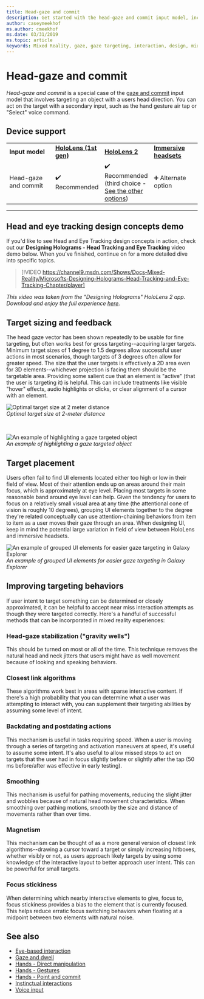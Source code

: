 ```yaml
---
title: Head-gaze and commit
description: Get started with the head-gaze and commit input model, including target sizing, placement, and stabilization.
author: caseymeekhof
ms.author: cmeekhof
ms.date: 03/31/2019
ms.topic: article
keywords: Mixed Reality, gaze, gaze targeting, interaction, design, mixed reality headset, windows mixed reality headset, virtual reality headset, HoloLens, MRTK, Mixed Reality Toolkit, target, focus, smoothing
---
```


# Head-gaze and commit

_Head-gaze and commit_ is a special case of the [gaze and commit](gaze-and-commit.md) input model that involves targeting an object with a users head direction. You can act on the target with a secondary input, such as the hand gesture air tap or "Select" voice command. 

## Device support

<table>
    <colgroup>
    <col width="25%" />
    <col width="25%" />
    <col width="25%" />
    <col width="25%" />
    </colgroup>
    <tr>
        <td><strong>Input model</strong></td>
        <td><a href="/hololens/hololens1-hardware"><strong>HoloLens (1st gen)</strong></a></td>
        <td><a href="https://docs.microsoft.com/hololens/hololens2-hardware"><strong>HoloLens 2</strong></td>
        <td><a href="../discover/immersive-headset-hardware-details.md"><strong>Immersive headsets</strong></a></td>
    </tr>
     <tr>
        <td>Head-gaze and commit</td>
        <td>✔️ Recommended</td>
        <td>✔️ Recommended (third choice - <a href="interaction-fundamentals.md">See the other options</a>)</td>
        <td>➕ Alternate option</td>
    </tr>
</table>

---

## Head and eye tracking design concepts demo

If you'd like to see Head and Eye Tracking design concepts in action, check out our **Designing Holograms - Head Tracking and Eye Tracking** video demo below. When you've finished, continue on for a more detailed dive into specific topics.

> [!VIDEO https://channel9.msdn.com/Shows/Docs-Mixed-Reality/Microsofts-Designing-Holograms-Head-Tracking-and-Eye-Tracking-Chapter/player]

*This video was taken from the "Designing Holograms" HoloLens 2 app. Download and enjoy the full experience [here](https://aka.ms/dhapp).*

## Target sizing and feedback

The head gaze vector has been shown repeatedly to be usable for fine targeting, but often works best for gross targeting--acquiring larger targets. 
Minimum target sizes of 1 degree to 1.5 degrees allow successful user actions in most scenarios, though targets of 3 degrees often allow for greater speed. 
The size that the user targets is effectively a 2D area even for 3D elements--whichever projection is facing them should be the targetable area. 
Providing some salient cue that an element is "active" (that the user is targeting it) is helpful. 
This can include treatments like visible "hover" effects, audio highlights or clicks, or clear alignment of a cursor with an element.

![Optimal target size at 2 meter distance](images/gazetargeting-size-1000px.jpg)<br>
*Optimal target size at 2-meter distance*

<br>

![An example of highlighting a gaze targeted object](images/gazetargeting-highlighting-940px.jpg)<br>
*An example of highlighting a gaze targeted object*

## Target placement

Users often fail to find UI elements located either too high or low in their field of view. Most of their attention ends up on areas around their main focus, which is approximately at eye level. Placing most targets in some reasonable band around eye level can help. Given the tendency for users to focus on a relatively small visual area at any time (the attentional cone of vision is roughly 10 degrees), grouping UI elements together to the degree they're related conceptually can use attention-chaining behaviors from item to item as a user moves their gaze through an area. When designing UI, keep in mind the potential large variation in field of view between HoloLens and immersive headsets.

![An example of grouped UI elements for easier gaze targeting in Galaxy Explorer](images/gazetargeting-grouping-1000px.jpg)<br>
*An example of grouped UI elements for easier gaze targeting in Galaxy Explorer*

## Improving targeting behaviors

If user intent to target something can be determined or closely approximated, it can be helpful to accept near miss interaction attempts as though they were targeted correctly. Here's a handful of successful methods that can be incorporated in mixed reality experiences:

### Head-gaze stabilization ("gravity wells")

This should be turned on most or all of the time. This technique removes the natural head and neck jitters that users might have as well movement because of looking and speaking behaviors.

### Closest link algorithms

These algorithms work best in areas with sparse interactive content. If there's a high probability that you can determine what a user was attempting to interact with, you can supplement their targeting abilities by assuming some level of intent.

### Backdating and postdating actions

This mechanism is useful in tasks requiring speed. When a user is moving through a series of targeting and activation maneuvers at speed, it's useful to assume some intent. It's also useful to allow missed steps to act on targets that the user had in focus slightly before or slightly after the tap (50 ms before/after was effective in early testing).

### Smoothing

This mechanism is useful for pathing movements, reducing the slight jitter and wobbles because of natural head movement characteristics. When smoothing over pathing motions, smooth by the size and distance of movements rather than over time.

### Magnetism

This mechanism can be thought of as a more general version of closest link algorithms--drawing a cursor toward a target or simply increasing hitboxes, whether visibly or not, as users approach likely targets by using some knowledge of the interactive layout to better approach user intent. This can be powerful for small targets.

### Focus stickiness

When determining which nearby interactive elements to give,  focus to, focus stickiness provides a bias to the element that is currently focused. This helps reduce erratic focus switching behaviors when floating at a midpoint between two elements with natural noise.

## See also

* [Eye-based interaction](eye-gaze-interaction.md)
* [Gaze and dwell](gaze-and-dwell.md)
* [Hands - Direct manipulation](direct-manipulation.md)
* [Hands - Gestures](gaze-and-commit.md#composite-gestures)
* [Hands - Point and commit](point-and-commit.md)
* [Instinctual interactions](interaction-fundamentals.md)
* [Voice input](voice-input.md)